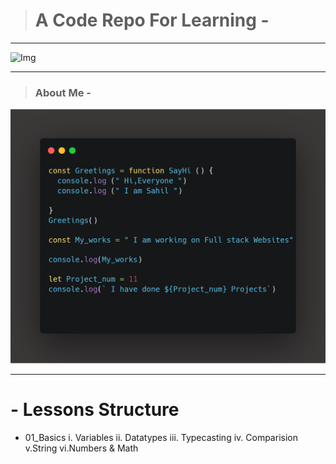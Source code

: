 > # A Code Repo For Learning -
---
![Img](./images/🖥️ JAVASCRIPT.png)

---
> ### About Me - 

![Img](./images/carbon.png)

---
# - Lessons Structure 
- 01_Basics
     i.  Variables
     ii. Datatypes
     iii. Typecasting
     iv. Comparision
     v.String
     vi.Numbers & Math
     